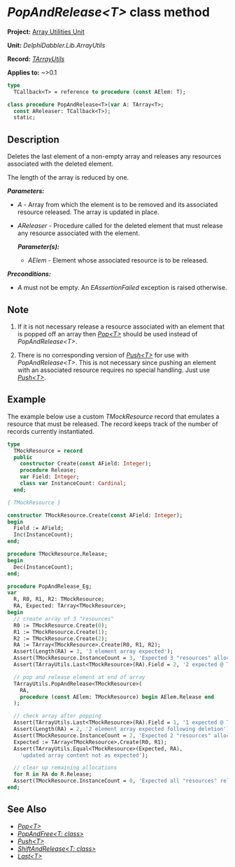 # _PopAndRelease\<T\>_ class method

**Project:** [Array Utilities Unit](../API.md)

**Unit:** _DelphiDabbler.Lib.ArrayUtils_

**Record:** [_TArrayUtils_](./TArrayUtils.md)

**Applies to:** ~>0.1

```pascal
type
  TCallback<T> = reference to procedure (const AElem: T);

class procedure PopAndRelease<T>(var A: TArray<T>;
  const AReleaser: TCallback<T>);
  static;
```

## Description

Deletes the last element of a non-empty array and releases any resources associated with the deleted element.

The length of the array is reduced by one.

***Parameters:***

* _A_ - Array from which the element is to be removed and its associated resource released. The array is updated in place.

* _AReleaser_ - Procedure called for the deleted element that must release any resource associated with the element.

    ***Parameter(s):***

    * _AElem_ - Element whose associated resource is to be released.

***Preconditions:***

* _A_ must not be empty. An _EAssertionFailed_ exception is raised otherwise.

## Note

1. If it is not necessary release a resource associated with an element that is popped off an array then [_Pop\<T\>_](./TArrayUtils-Pop.md) should be used instead of _PopAndRelease\<T\>_.

2. There is no corresponding version of [_Push\<T\>_](./TArrayUtils-Push.md) for use with _PopAndRelease\<T\>_. This is not necessary since pushing an element with an associated resource requires no special handling. Just use [_Push\<T\>_](./TArrayUtils-Push.md).

## Example

The example below use a custom _TMockResource_ record that emulates a resource that must be released. The record keeps track of the number of records currently instantiated.

```pascal
type
  TMockResource = record
  public
    constructor Create(const AField: Integer);
    procedure Release;
    var Field: Integer;
    class var InstanceCount: Cardinal;
  end;

{ TMockResource }

constructor TMockResource.Create(const AField: Integer);
begin
  Field := AField;
  Inc(InstanceCount);
end;

procedure TMockResource.Release;
begin
  Dec(InstanceCount);
end;

procedure PopAndRelease_Eg;
var
  R, R0, R1, R2: TMockResource;
  RA, Expected: TArray<TMockResource>;
begin
  // create array of 3 "resources"
  R0 := TMockResource.Create(0);
  R1 := TMockResource.Create(1);
  R2 := TMockResource.Create(2);
  RA := TArray<TMockResource>.Create(R0, R1, R2);
  Assert(Length(RA) = 3, '3 element array expected');
  Assert(TMockResource.InstanceCount = 3, 'Expected 3 "resources" allocated');
  Assert(TArrayUtils.Last<TMockResource>(RA).Field = 2, '2 expected @ TOS');

  // pop and release element at end of array
  TArrayUtils.PopAndRelease<TMockResource>(
    RA,
    procedure (const AElem: TMockResource) begin AElem.Release end
  );

  // check array after popping
  Assert(TArrayUtils.Last<TMockResource>(RA).Field = 1, '1 expected @ TOS');
  Assert(Length(RA) = 2, '2 element array expected following deletion');
  Assert(TMockResource.InstanceCount = 2, 'Expected 2 "resources" allocated');
  Expected := TArray<TMockResource>.Create(R0, R1);
  Assert(TArrayUtils.Equal<TMockResource>(Expected, RA),
    'updated array content not as expected');

  // clear up remaining allocations
  for R in RA do R.Release;
  Assert(TMockResource.InstanceCount = 0, 'Expected all "resources" released');
end;
```

## See Also

* [_Pop\<T\>_](./TArrayUtils-Pop.md)
* [_PopAndFree\<T: class\>_](./TArrayUtils-PopAndFree.md)
* [_Push\<T\>_](./TArrayUtils-Push.md)
* [_ShiftAndRelease\<T: class\>_](./TArrayUtils-ShiftAndRelease.md)
* [_Last\<T\>_](./TArrayUtils-Last.md)
